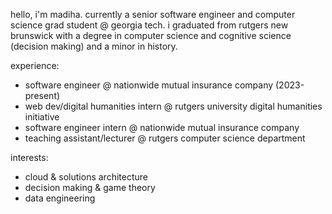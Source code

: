 hello, i'm madiha. currently a senior software engineer and computer science grad student @ georgia tech. i graduated from rutgers new brunswick with a degree in computer science and cognitive science (decision making) and a minor in history.

experience:
* software engineer @ nationwide mutual insurance company (2023-present)
* web dev/digital humanities intern @ rutgers university digital humanities initiative
* software engineer intern @ nationwide mutual insurance company
* teaching assistant/lecturer @ rutgers computer science department

interests:
* cloud & solutions architecture
* decision making & game theory
* data engineering


<!---
madihabdul/madihabdul is a ✨ special ✨ repository because its `README.md` (this file) appears on your GitHub profile.
You can click the Preview link to take a look at your changes.
--->
